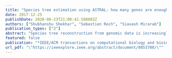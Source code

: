 ```yaml
---
title: "Species tree estimation using ASTRAL: how many genes are enough?"
date: 2017-12-25
publishDate: 2020-06-23T21:00:42.588083Z
authors: ["Shubhanshu Shekhar", "Sebastien Roch", "Siavash Mirarab"]
publication_types: ["2"]
abstract: "Species tree reconstruction from genomic data is increasingly performed using methods that account for sources of gene tree discordance such as incomplete lineage sorting. One popular method for reconstructing species trees from unrooted gene tree topologies is ASTRAL. In this paper, we derive theoretical sample complexity results for the number of genes required by ASTRAL to guarantee reconstruction of the correct species tree with high probability. We also validate those theoretical bounds in a simulation study. Our results indicate that ASTRAL requires O(f -2 log n) gene trees to reconstruct the species tree correctly with high probability where n is the number of species and f is the length of the shortest branch in the species tree. Our simulations, some under the anomaly zone, show trends consistent with the theoretical bounds and also provide some practical insights on the conditions where ASTRAL works well."
featured: false
publication: "*IEEE/ACM transactions on computational biology and bioinformatics*"
url_pdf: "\"https://ieeexplore.ieee.org/abstract/document/8053780/\""
---
```



